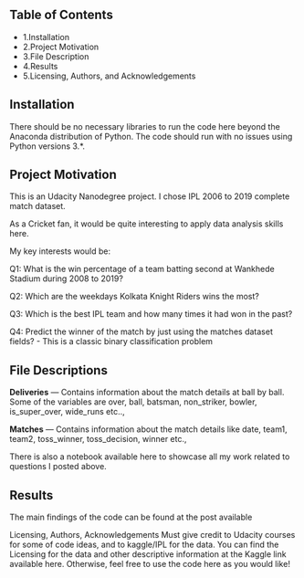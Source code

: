 ## Table of Contents
- 1.Installation
- 2.Project Motivation
- 3.File Description
- 4.Results
- 5.Licensing, Authors, and Acknowledgements


## Installation
There should be no necessary libraries to run the code here beyond the Anaconda distribution of Python. The code should run with no issues using Python versions 3.*.

## Project Motivation
This is an Udacity Nanodegree project. I chose IPL 2006 to 2019 complete match dataset.

As a Cricket fan, it would be quite interesting to apply data analysis skills here.

My key interests would be:

Q1: What is the win percentage of a team batting second at Wankhede Stadium during 2008 to 2019? 

Q2: Which are the weekdays Kolkata Knight Riders wins the most?

Q3: Which is the best IPL team and how many times it had won in the past?  

Q4: Predict the winner of the match by just using the matches dataset fields? - This is a classic binary classification problem


## File Descriptions
**Deliveries** — Contains information about the match details at ball by ball. Some of the variables are over, ball, batsman, non_striker, bowler, is_super_over, wide_runs etc..,

**Matches** — Contains information about the match details like date, team1, team2, toss_winner, toss_decision, winner etc.,

There is also a notebook available here to showcase all my work related to questions I posted above.

## Results
The main findings of the code can be found at the post available

Licensing, Authors, Acknowledgements
Must give credit to Udacity courses for some of code ideas, and to kaggle/IPL for the data. You can find the Licensing for the data and other descriptive information at the Kaggle link available here. Otherwise, feel free to use the code here as you would like!
